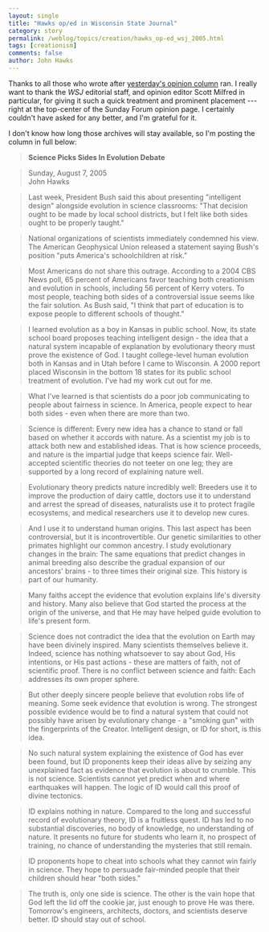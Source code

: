 ```yaml
---
layout: single 
title: "Hawks op/ed in Wisconsin State Journal" 
category: story
permalink: /weblog/topics/creation/hawks_op-ed_wsj_2005.html
tags: [creationism] 
comments: false 
author: John Hawks 
---
```



<p>
Thanks to all those who wrote after <a href="http://www.madison.com/archives/read.php?ref=wsj:2005:08:07:485153:OPINION">yesterday's opinion column</a> ran. I really want to thank the <i>WSJ</i> editorial staff, and opinion editor Scott Milfred in particular, for giving it such a quick treatment and prominent placement --- right at the top-center of the Sunday Forum opinion page. I certainly couldn't have asked for any better, and I'm grateful for it. 
</p>

<p>
I don't know how long those archives will stay available, so I'm posting the column in full below: 
</p>

<blockquote><b>Science Picks Sides In Evolution Debate</b></blockquote>

<blockquote>Sunday, August 7, 2005 <br />
John Hawks</blockquote>

<blockquote>Last week, President Bush said this about presenting "intelligent design" alongside evolution in science classrooms: "That decision ought to be made by local school districts, but I felt like both sides ought to be properly taught."</blockquote>

<blockquote>National organizations of scientists immediately condemned his view. The American Geophysical Union released a statement saying Bush's position "puts America's schoolchildren at risk."</blockquote>

<blockquote>Most Americans do not share this outrage. According to a 2004 CBS News poll, 65 percent of Americans favor teaching both creationism and evolution in schools, including 56 percent of Kerry voters. To most people, teaching both sides of a controversial issue seems like the fair solution. As Bush said, "I think that part of education is to expose people to different schools of thought."</blockquote>

<blockquote>I learned evolution as a boy in Kansas in public school. Now, its state school board proposes teaching intelligent design - the idea that a natural system incapable of explanation by evolutionary theory must prove the existence of God. I taught college-level human evolution both in Kansas and in Utah before I came to Wisconsin. A 2000 report placed Wisconsin in the bottom 18 states for its public school treatment of evolution. I've had my work cut out for me.</blockquote>

<blockquote>What I've learned is that scientists do a poor job communicating to people about fairness in science. In America, people expect to hear both sides - even when there are more than two.</blockquote>

<blockquote>Science is different: Every new idea has a chance to stand or fall based on whether it accords with nature. As a scientist my job is to attack both new and established ideas. That is how science proceeds, and nature is the impartial judge that keeps science fair. Well-accepted scientific theories do not teeter on one leg; they are supported by a long record of explaining nature well.</blockquote>

<blockquote>Evolutionary theory predicts nature incredibly well: Breeders use it to improve the production of dairy cattle, doctors use it to understand and arrest the spread of diseases, naturalists use it to protect fragile ecosystems, and medical researchers use it to develop new cures.</blockquote>

<blockquote>And I use it to understand human origins. This last aspect has been controversial, but it is incontrovertible. Our genetic similarities to other primates highlight our common ancestry. I study evolutionary changes in the brain: The same equations that predict changes in animal breeding also describe the gradual expansion of our ancestors' brains - to three times their original size. This history is part of our humanity.</blockquote>

<blockquote>Many faiths accept the evidence that evolution explains life's diversity and history. Many also believe that God started the process at the origin of the universe, and that He may have helped guide evolution to life's present form.</blockquote>

<blockquote>Science does not contradict the idea that the evolution on Earth may have been divinely inspired. Many scientists themselves believe it. Indeed, science has nothing whatsoever to say about God, His intentions, or His past actions - these are matters of faith, not of scientific proof. There is no conflict between science and faith: Each addresses its own proper sphere.</blockquote>

<blockquote>But other deeply sincere people believe that evolution robs life of meaning. Some seek evidence that evolution is wrong. The strongest possible evidence would be to find a natural system that could not possibly have arisen by evolutionary change - a "smoking gun" with the fingerprints of the Creator. Intelligent design, or ID for short, is this idea.</blockquote>

<blockquote>No such natural system explaining the existence of God has ever been found, but ID proponents keep their ideas alive by seizing any unexplained fact as evidence that evolution is about to crumble. This is not science. Scientists cannot yet predict when and where earthquakes will happen. The logic of ID would call this proof of divine tectonics.</blockquote>

<blockquote>ID explains nothing in nature. Compared to the long and successful record of evolutionary theory, ID is a fruitless quest. ID has led to no substantial discoveries, no body of knowledge, no understanding of nature. It presents no future for students who learn it, no prospect of training, no chance of understanding the mysteries that still remain.</blockquote>

<blockquote>ID proponents hope to cheat into schools what they cannot win fairly in science. They hope to persuade fair-minded people that their children should hear "both sides."</blockquote>

<blockquote>The truth is, only one side is science. The other is the vain hope that God left the lid off the cookie jar, just enough to prove He was there. Tomorrow's engineers, architects, doctors, and scientists deserve better. ID should stay out of school.</blockquote>

